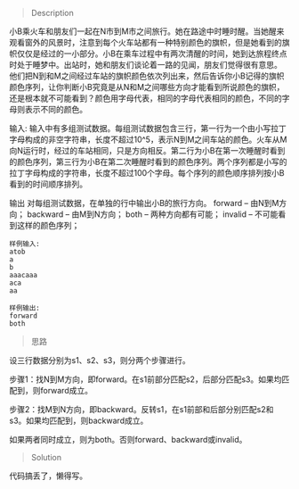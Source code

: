 > Description

小B乘火车和朋友们一起在N市到M市之间旅行。她在路途中时睡时醒。当她醒来观看窗外的风景时，注意到每个火车站都有一种特别颜色的旗帜，但是她看到的旗帜仅仅是经过的一小部分。小B在乘车过程中有两次清醒的时间，她到达旅程终点时处于睡梦中。出站时，她和朋友们谈论着一路的见闻，朋友们觉得很有意思。
他们把N到和M之间经过车站的旗帜颜色依次列出来，然后告诉你小B记得的旗帜颜色序列，让你判断小B究竟是从N和M之间哪些方向才能看到所说颜色的旗帜，还是根本就不可能看到？颜色用字母代表，相同的字母代表相同的颜色，不同的字母则表示不同的颜色。

输入:
输入中有多组测试数据。每组测试数据包含三行，第一行为一个由小写拉丁字母构成的非空字符串，长度不超过10^5，表示N到M之间车站的颜色。火车从M向N运行时，经过的车站相同，只是方向相反。第二行为小B在第一次睡醒时看到的颜色序列，第三行为小B在第二次睡醒时看到的颜色序列。两个序列都是小写的拉丁字母构成的字符串，长度不超过100个字母。每个序列的颜色顺序排列按小B看到的时间顺序排列。

输出
对每组测试数据，在单独的行中输出小B的旅行方向。
forward – 由N到M方向；
backward – 由M到N方向；
both – 两种方向都有可能；
invalid – 不可能看到这样的颜色序列；

```
样例输入:
atob
a
b
aaacaaa
aca
aa

样例输出:
forward
both
```

> 思路

设三行数据分别为s1、s2、s3，则分两个步骤进行。

步骤1：找N到M方向，即forward。在s1前部分匹配s2，后部分匹配s3。如果均匹配到，则forward成立。

步骤2：找M到N方向，即backward。反转s1，在s1前部和后部分别匹配s2和s3。如果均匹配到，则backward成立。

如果两者同时成立，则为both。否则forward、backward或invalid。

> Solution

代码搞丢了，懒得写。
